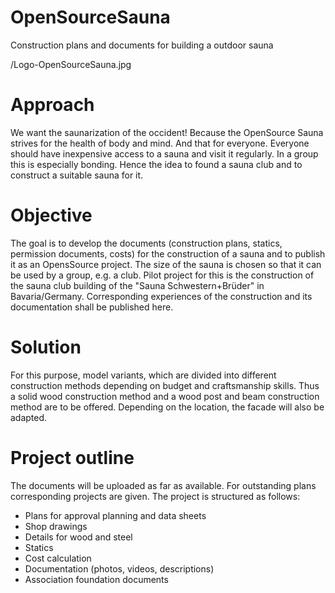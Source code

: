 # OpenSourceSauna
Construction plans and documents for building a outdoor sauna

/Logo-OpenSourceSauna.jpg

# Approach
We want the saunarization of the occident! Because the OpenSource Sauna strives for the health of body and mind. And that for everyone. Everyone should have inexpensive access to a sauna and visit it regularly. In a group this is especially bonding. Hence the idea to found a sauna club and to construct a suitable sauna for it.

# Objective
The goal is to develop the documents (construction plans, statics, permission documents, costs) for the construction of a sauna and to publish it as an OpensSource project. The size of the sauna is chosen so that it can be used by a group, e.g. a club. Pilot project for this is the construction of the sauna club building of the "Sauna Schwestern+Brüder" in Bavaria/Germany. Corresponding experiences of the construction and its documentation shall be published here.

# Solution
For this purpose, model variants, which are divided into different construction methods depending on budget and craftsmanship skills. Thus a solid wood construction method and a wood post and beam construction method are to be offered. Depending on the location, the facade will also be adapted.

# Project outline
The documents will be uploaded as far as available. For outstanding plans corresponding projects are given. The project is structured as follows:

- Plans for approval planning and data sheets
- Shop drawings
- Details for wood and steel
- Statics
- Cost calculation
- Documentation (photos, videos, descriptions)
- Association foundation documents
